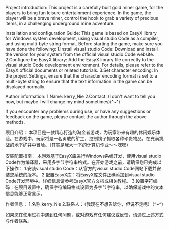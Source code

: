 Project introduction:
This project is a carefully built gold miner game, for the players to bring fun leisure entertainment experience. In the game, the player will be a brave miner, control the hook to grab a variety of precious items, in a challenging underground mine adventure.

Installation and configuration Guide:
This game is based on EasyX library for Windows system development, using visual studio Code as a compiler, and using multi-byte string format. Before starting the game, make sure you have done the following:
1.Install visual studio Code: Download and install the version for your system from the official visual studio Code website.
2.Configure the EasyX library: Add the EasyX library file correctly to the visual studio Code development environment. For details, please refer to the EasyX official documents or related tutorials.
3.Set character encoding: In the project Settings, ensure that the character encoding format is set to a multi-byte string to ensure that the text information in the game can be displayed normally.

Author information:
1.Name: kerry_Nie
2.Contact: (I don't want to tell you now, but maybe I will change my mind sometimes)(^~^)

If you encounter any problems during use, or have any suggestions or feedback on the game, please contact the author through the above methods.


项目介绍：
本项目是一款精心打造的淘金者游戏，为玩家带来有趣的休闲娱乐体验。在游戏中，玩家将是一名勇敢的矿工，控制钩子抓取各种珍贵物品，在充满挑战的地下矿井中冒险。（其实是我大一下的计算机作业～～嘿嘿）

安装配置指南：
本游戏基于EasyX库进行Windows系统开发，使用visual studio Code作为编译器，采用多字节字符串格式。在开始游戏之前，请确保您已完成以下操作：
1.安装visual studio Code：从官方的visual studio Code网站下载并安装您系统的版本。
2.配置EasyX库：将EasyX库文件正确添加到visual studio Code开发环境中。详细信息请参考EasyX官方文档或相关教程。
3.设置字符编码：在项目设置中，确保字符编码格式设置为多字节字符串，以确保游戏中的文本信息能够正常显示。

作者信息：
1.名称:kerry_Nie
2.联系人：（我现在不想告诉你，但说不定呢）（^~^）

如果您在使用过程中遇到任何问题，或对游戏有任何建议或反馈，请通过上述方式与作者联系。
